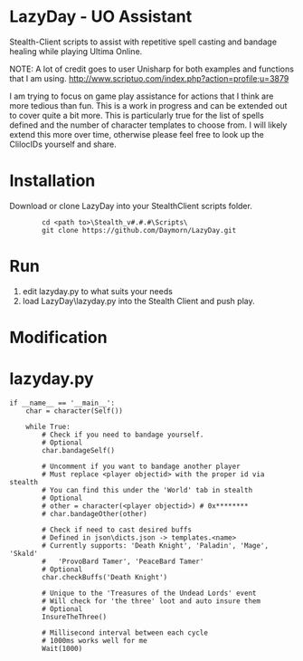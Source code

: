 # LazyDay - UO Assistant
Stealth-Client scripts to assist with repetitive spell casting and bandage healing while playing Ultima Online.

NOTE: A lot of credit goes to user Unisharp for both examples and functions that I am using.
http://www.scriptuo.com/index.php?action=profile;u=3879

I am trying to focus on game play assistance for actions that I think are more tedious than fun. 
This is a work in progress and can be extended out to cover quite a bit more.
This is particularly true for the list of spells defined and the number of character templates to choose from.
I will likely extend this more over time, otherwise please feel free to look up the ClilocIDs yourself and share.

# Installation
Download or clone LazyDay into your StealthClient scripts folder.
```
        cd <path to>\Stealth_v#.#.#\Scripts\
        git clone https://github.com/Daymorn/LazyDay.git
```
# Run
1. edit lazyday.py to what suits your needs
2. load LazyDay\lazyday.py into the Stealth Client and push play.

# Modification
# lazyday.py
```
if __name__ == '__main__':
    char = character(Self())
    
    while True:       
        # Check if you need to bandage yourself. 
        # Optional
        char.bandageSelf()
        
        # Uncomment if you want to bandage another player
        # Must replace <player objectid> with the proper id via stealth
        # You can find this under the 'World' tab in stealth
        # Optional
        # other = character(<player objectid>) # 0x********
        # char.bandageOther(other)
        
        # Check if need to cast desired buffs
        # Defined in json\dicts.json -> templates.<name>
        # Currently supports: 'Death Knight', 'Paladin', 'Mage', 'Skald'
        #   'ProvoBard Tamer', 'PeaceBard Tamer'
        # Optional
        char.checkBuffs('Death Knight')
        
        # Unique to the 'Treasures of the Undead Lords' event
        # Will check for 'the three' loot and auto insure them
        # Optional 
        InsureTheThree()
        
        # Millisecond interval between each cycle
        # 1000ms works well for me
        Wait(1000)
```
